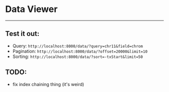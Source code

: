 # Data Viewer
---

## Test it out:
- Query: `http://localhost:8000/data/?query=chr11&field=chrom`
- Pagination: `http://localhost:8000/data/?offset=20000&limit=10`
- Sorting: `http://localhost:8000/data/?sort=-txStart&limit=50`

## TODO:
- fix index chaining thing (it's weird)
